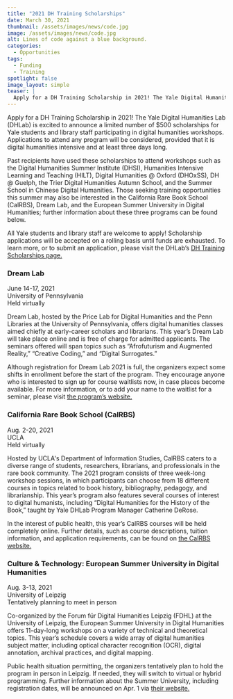 ```yaml
---
title: "2021 DH Training Scholarships"
date: March 30, 2021
thumbnail: /assets/images/news/code.jpg
image: /assets/images/news/code.jpg
alt: Lines of code against a blue background.
categories:
  - Opportunities
tags:
  - Funding
  - Training
spotlight: false
image_layout: simple
teaser: |
  Apply for a DH Training Scholarship in 2021! The Yale Digital Humanities Lab is excited to announce a limited number of $500 scholarships to support participation in digital  humanities workshops. All Yale students and library staff are eligible to apply.
---
```


Apply for a DH Training Scholarship in 2021! The Yale Digital Humanities Lab (DHLab) is excited to announce a limited number of $500 scholarships for Yale students and library staff participating in digital humanities workshops. Applications to attend any program will be considered, provided that it is digital humanities intensive and at least three days long. 

Past recipients have used these scholarships to attend workshops such as the Digital Humanities Summer Institute (DHSI), Humanities Intensive Learning and Teaching (HILT), Digital Humanities @ Oxford (DHOxSS), DH @ Guelph, the Trier Digital Humanities Autumn School, and the Summer School in Chinese Digital Humanities. Those seeking training opportunities this summer may also be interested in the California Rare Book School (CalRBS), Dream Lab, and the European Summer University in Digital Humanities; further information about these three programs can be found below.

All Yale students and library staff are welcome to apply! Scholarship applications will be accepted on a rolling basis until funds are exhausted. To learn more, or to submit an application, please visit the DHLab’s <a href='https://dhlab.yale.edu/awards/dh-training-scholarship.html' target='_blank'>DH Training Scholarships page.</a>


### Dream Lab
June 14-17, 2021  
University of Pennsylvania  
Held virtually  

Dream Lab, hosted by the Price Lab for Digital Humanities and the Penn Libraries at the University of Pennsylvania, offers digital humanities classes aimed chiefly at early-career scholars and librarians. This year’s Dream Lab will take place online and is free of charge for admitted applicants. The seminars offered will span topics such as “Afrofuturism and Augmented Reality,” “Creative Coding,” and “Digital Surrogates.”

Although registration for Dream Lab 2021 is full, the organizers expect some shifts in enrollment before the start of the program. They encourage anyone who is interested to sign up for course waitlists now, in case places become available. For more information, or to add your name to the waitlist for a seminar, please visit <a href='https://web.sas.upenn.edu/dream-lab/' target='_blank'>the program’s website.</a>


### California Rare Book School (CalRBS)
Aug. 2-20, 2021  
UCLA  
Held virtually  

Hosted by UCLA's Department of Information Studies, CalRBS caters to a diverse range of students, researchers, librarians, and professionals in the rare book community. The 2021 program consists of three week-long workshop sessions, in which participants can choose from 18 different courses in topics related to book history, bibliography, pedagogy, and librarianship. This year’s program also features several courses of interest to digital humanists, including “Digital Humanities for the History of the Book,” taught by Yale DHLab Program Manager Catherine DeRose.

In the interest of public health, this year’s CalRBS courses will be held completely online. Further details, such as course descriptions, tuition information, and application requirements, can be found on <a href='https://www.calrbs.org/' target='_blank'>the CalRBS website.</a>


### Culture & Technology: European Summer University in Digital Humanities
Aug. 3-13, 2021  
University of Leipzig  
Tentatively planning to meet in person  

Co-organized by the Forum für Digital Humanities Leipzig (FDHL) at the University of Leipzig, the European Summer University in Digital Humanities offers 11-day-long workshops on a variety of technical and theoretical topics. This year’s schedule covers a wide array of digital humanities subject matter, including optical character recognition (OCR), digital annotation, archival practices, and digital mapping.

Public health situation permitting, the organizers tentatively plan to hold the program in person in Leipzig. If needed, they will switch to virtual or hybrid programming. Further information about the Summer University, including registration dates, will be announced on Apr. 1 via <a href='https://esu.fdhl.info/' target='_blank'>their website.</a>
